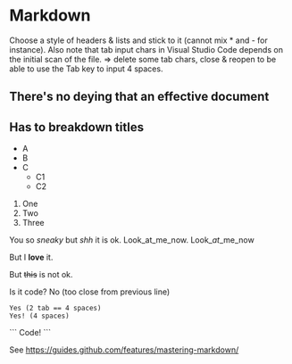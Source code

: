 Markdown
=

Choose a style of headers & lists and stick to it (cannot mix * and - for instance).
Also note that tab input chars in Visual Studio Code depends on the initial scan of the file.
=> delete some tab chars, close & reopen to be able to use the Tab key to input 4 spaces.

There's no deying that an effective document
-

Has to breakdown titles
-

- A
- B
- C
  - C1
  - C2

1. One
2. Two
3. Three

You so *sneaky* but _shh_ it is ok. Look_at_me_now. Look_*at*_me_now

But I **love** it.

But ~~this~~ is not ok.

Is it code?
    No (too close from previous line)
  
    Yes (2 tab == 4 spaces)
    Yes! (4 spaces)

\```
Code!
\```

See <https://guides.github.com/features/mastering-markdown/>